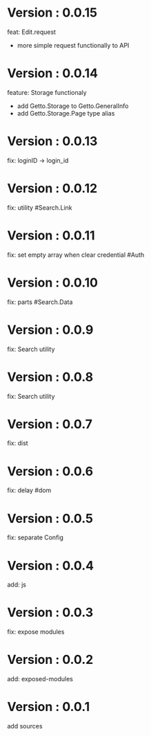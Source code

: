 # Version : 0.0.15

feat: Edit.request

- more simple request functionally to API

# Version : 0.0.14

feature: Storage functionaly

- add Getto.Storage to Getto.GeneralInfo
- add Getto.Storage.Page type alias

# Version : 0.0.13

fix: loginID -> login_id

# Version : 0.0.12

fix: utility #Search.Link

# Version : 0.0.11

fix: set empty array when clear credential #Auth

# Version : 0.0.10

fix: parts #Search.Data

# Version : 0.0.9

fix: Search utility

# Version : 0.0.8

fix: Search utility

# Version : 0.0.7

fix: dist

# Version : 0.0.6

fix: delay #dom

# Version : 0.0.5

fix: separate Config

# Version : 0.0.4

add: js

# Version : 0.0.3

fix: expose modules

# Version : 0.0.2

add: exposed-modules

# Version : 0.0.1

add sources

